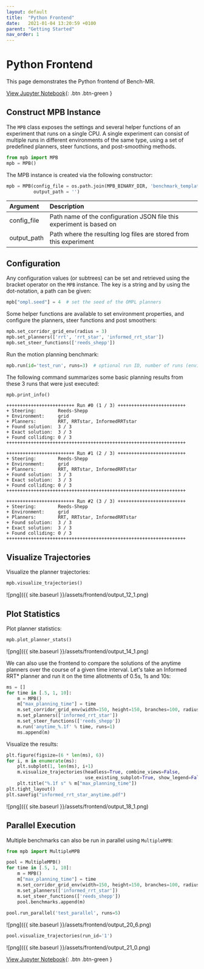 ```yaml
---
layout: default
title:  "Python Frontend"
date:   2021-01-04 13:20:59 +0100
parent: "Getting Started"
nav_order: 1
---
```


# Python Frontend

This page demonstrates the Python frontend of Bench-MR.

[View Jupyter Notebook](https://github.com/eric-heiden/mpb/blob/master/plotting/Frontend.ipynb){: .btn .btn-green }

## Construct MPB Instance

The `MPB` class exposes the settings and several helper functions of an experiment that runs on a single CPU. A single experiment can consist of multiple runs in different environments of the same type, using a set of predefined planners, steer functions, and post-smoothing methods.

```python
from mpb import MPB
mpb = MPB()
```

The MPB instance is created via the following constructor:

```py
mpb = MPB(config_file = os.path.join(MPB_BINARY_DIR, 'benchmark_template.json'),
          output_path = '')
```

| Argument        | Description        |
|:----------------|:-------------------|
| config_file           | Path name of the configuration JSON file this experiment is based on |
| output_path           | Path where the resulting log files are stored from this experiment   |


## Configuration

Any configuration values (or subtrees) can be set and retrieved using the bracket operator on the `MPB` instance. The key is a string and by using the dot-notation, a path can be given:


```python
mpb["ompl.seed"] = 4  # set the seed of the OMPL planners
```

Some helper functions are available to set environment properties, and configure the planners, steer functions and post smoothers:


```python
mpb.set_corridor_grid_env(radius = 3)
mpb.set_planners(['rrt', 'rrt_star', 'informed_rrt_star'])
mpb.set_steer_functions(['reeds_shepp'])
```

Run the motion planning benchmark:


```python
mpb.run(id='test_run', runs=3)  # optional run ID, number of runs (environments)
```

The following command summarizes some basic planning results from these 3 runs that were just executed:

```python
mpb.print_info()
```

    +++++++++++++++++++++++++ Run #0 (1 / 3) +++++++++++++++++++++++++
    + Steering:        Reeds-Shepp 
    + Environment:     grid
    + Planners:        RRT, RRTstar, InformedRRTstar
    + Found solution:  3 / 3
    + Exact solution:  3 / 3
    + Found colliding: 0 / 3
    ++++++++++++++++++++++++++++++++++++++++++++++++++++++++++++++++++
    
    +++++++++++++++++++++++++ Run #1 (2 / 3) +++++++++++++++++++++++++
    + Steering:        Reeds-Shepp 
    + Environment:     grid
    + Planners:        RRT, RRTstar, InformedRRTstar
    + Found solution:  3 / 3
    + Exact solution:  3 / 3
    + Found colliding: 0 / 3
    ++++++++++++++++++++++++++++++++++++++++++++++++++++++++++++++++++
    
    +++++++++++++++++++++++++ Run #2 (3 / 3) +++++++++++++++++++++++++
    + Steering:        Reeds-Shepp 
    + Environment:     grid
    + Planners:        RRT, RRTstar, InformedRRTstar
    + Found solution:  3 / 3
    + Exact solution:  3 / 3
    + Found colliding: 0 / 3
    ++++++++++++++++++++++++++++++++++++++++++++++++++++++++++++++++++
    
## Visualize Trajectories

Visualize the planner trajectories:


```python
mpb.visualize_trajectories()
```

    
![png]({{ site.baseurl }}/assets/frontend/output_12_1.png)
    
## Plot Statistics

Plot planner statistics:


```python
mpb.plot_planner_stats()
```

    
![png]({{ site.baseurl }}/assets/frontend/output_14_1.png)
    


We can also use the frontend to compare the solutions of the anytime planners over the course of a given time interval. Let's take an Informed RRT* planner and run it on the time allotments of 0.5s, 1s and 10s:


```python
ms = []
for time in [.5, 1, 10]:
    m = MPB()    
    m["max_planning_time"] = time
    m.set_corridor_grid_env(width=150, height=150, branches=100, radius=3)
    m.set_planners(['informed_rrt_star'])
    m.set_steer_functions(['reeds_shepp'])
    m.run('anytime_%.1f' % time, runs=1)
    ms.append(m)    
```

Visualize the results:


```python
plt.figure(figsize=(6 * len(ms), 6))
for i, m in enumerate(ms):
    plt.subplot(1, len(ms), i+1)
    m.visualize_trajectories(headless=True, combine_views=False,
                             use_existing_subplot=True, show_legend=False)
    plt.title("%.1f s" % m["max_planning_time"])
plt.tight_layout()
plt.savefig("informed_rrt_star_anytime.pdf")
```
    
![png]({{ site.baseurl }}/assets/frontend/output_18_1.png)

## Parallel Execution    

Multiple benchmarks can also be run in parallel using `MultipleMPB`:


```python
from mpb import MultipleMPB

pool = MultipleMPB()
for time in [.5, 1, 10]:
    m = MPB()    
    m["max_planning_time"] = time
    m.set_corridor_grid_env(width=150, height=150, branches=100, radius=3)
    m.set_planners(['informed_rrt_star'])
    m.set_steer_functions(['reeds_shepp'])
    pool.benchmarks.append(m)
    
pool.run_parallel('test_parallel', runs=5)
```
    
![png]({{ site.baseurl }}/assets/frontend/output_20_6.png)
    



```python
pool.visualize_trajectories(run_id='1')
```


    
![png]({{ site.baseurl }}/assets/frontend/output_21_0.png)
    


[View Jupyter Notebook](https://github.com/eric-heiden/mpb/blob/master/plotting/Frontend.ipynb){: .btn .btn-green }
